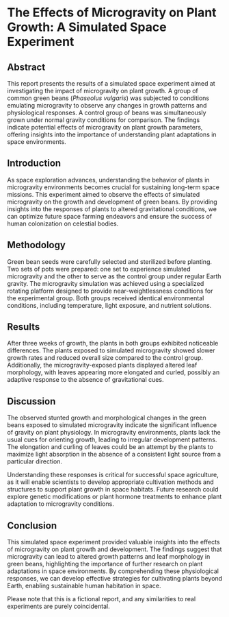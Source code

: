 # The Effects of Microgravity on Plant Growth: A Simulated Space Experiment

## Abstract
This report presents the results of a simulated space experiment aimed at investigating the impact of microgravity on plant growth. A group of common green beans (*Phaseolus vulgaris*) was subjected to conditions emulating microgravity to observe any changes in growth patterns and physiological responses. A control group of beans was simultaneously grown under normal gravity conditions for comparison. The findings indicate potential effects of microgravity on plant growth parameters, offering insights into the importance of understanding plant adaptations in space environments.

## Introduction
As space exploration advances, understanding the behavior of plants in microgravity environments becomes crucial for sustaining long-term space missions. This experiment aimed to observe the effects of simulated microgravity on the growth and development of green beans. By providing insights into the responses of plants to altered gravitational conditions, we can optimize future space farming endeavors and ensure the success of human colonization on celestial bodies.

## Methodology
Green bean seeds were carefully selected and sterilized before planting. Two sets of pots were prepared: one set to experience simulated microgravity and the other to serve as the control group under regular Earth gravity. The microgravity simulation was achieved using a specialized rotating platform designed to provide near-weightlessness conditions for the experimental group. Both groups received identical environmental conditions, including temperature, light exposure, and nutrient solutions.

## Results
After three weeks of growth, the plants in both groups exhibited noticeable differences. The plants exposed to simulated microgravity showed slower growth rates and reduced overall size compared to the control group. Additionally, the microgravity-exposed plants displayed altered leaf morphology, with leaves appearing more elongated and curled, possibly an adaptive response to the absence of gravitational cues.

## Discussion
The observed stunted growth and morphological changes in the green beans exposed to simulated microgravity indicate the significant influence of gravity on plant physiology. In microgravity environments, plants lack the usual cues for orienting growth, leading to irregular development patterns. The elongation and curling of leaves could be an attempt by the plants to maximize light absorption in the absence of a consistent light source from a particular direction.

Understanding these responses is critical for successful space agriculture, as it will enable scientists to develop appropriate cultivation methods and structures to support plant growth in space habitats. Future research could explore genetic modifications or plant hormone treatments to enhance plant adaptation to microgravity conditions.

## Conclusion
This simulated space experiment provided valuable insights into the effects of microgravity on plant growth and development. The findings suggest that microgravity can lead to altered growth patterns and leaf morphology in green beans, highlighting the importance of further research on plant adaptations in space environments. By comprehending these physiological responses, we can develop effective strategies for cultivating plants beyond Earth, enabling sustainable human habitation in space.

Please note that this is a fictional report, and any similarities to real experiments are purely coincidental.

